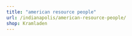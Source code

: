 ```yaml
---
title: "american resource people"
url: /indianapolis/american-resource-people/
shop: Kramladen
---
```

